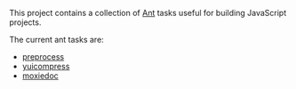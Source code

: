 This project contains a collection of [Ant](http://ant.apache.org/) tasks useful for building JavaScript projects.

The current ant tasks are:
  * [preprocess](http://code.google.com/p/js-build-tools/wiki/AntTasks#preprocess)
  * [yuicompress](http://code.google.com/p/js-build-tools/wiki/AntTasks#yuicompress)
  * [moxiedoc](http://code.google.com/p/js-build-tools/wiki/AntTasks#moxiedoc)